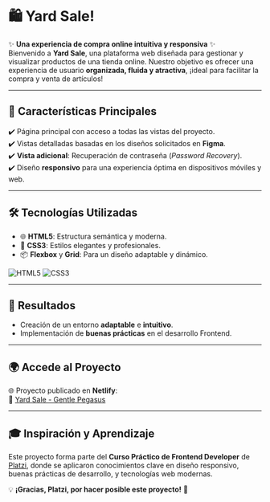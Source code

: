 # 🛍️ Yard Sale!  

✨ **Una experiencia de compra online intuitiva y responsiva** ✨  
Bienvenido a **Yard Sale**, una plataforma web diseñada para gestionar y visualizar productos de una tienda online. Nuestro objetivo es ofrecer una experiencia de usuario **organizada, fluida y atractiva**, ¡ideal para facilitar la compra y venta de artículos!  

---

## 🚀 **Características Principales**  

✔️ Página principal con acceso a todas las vistas del proyecto.  
✔️ Vistas detalladas basadas en los diseños solicitados en **Figma**.  
✔️ **Vista adicional**: Recuperación de contraseña (*Password Recovery*).  
✔️ Diseño **responsivo** para una experiencia óptima en dispositivos móviles y web.  

---

## 🛠️ **Tecnologías Utilizadas**  

- 🌐 **HTML5**: Estructura semántica y moderna.  
- 🎨 **CSS3**: Estilos elegantes y profesionales.  
- 📦 **Flexbox** y **Grid**: Para un diseño adaptable y dinámico.  

![HTML5](https://img.shields.io/badge/HTML5-E34F26?style=for-the-badge&logo=html5&logoColor=white)
![CSS3](https://img.shields.io/badge/CSS3-1572B6?style=for-the-badge&logo=css3&logoColor=white)  

---

## 🌟 **Resultados**  

- Creación de un entorno **adaptable** e **intuitivo**.  
- Implementación de **buenas prácticas** en el desarrollo Frontend.  

---

## 🌍 **Accede al Proyecto**  

🌐 Proyecto publicado en **Netlify**:  
🔗 [Yard Sale - Gentle Pegasus](https://gentle-pegasus-b53546.netlify.app/)  

---

## 🎓 **Inspiración y Aprendizaje**  

Este proyecto forma parte del **Curso Práctico de Frontend Developer** de [Platzi](https://platzi.com), donde se aplicaron conocimientos clave en diseño responsivo, buenas prácticas de desarrollo, y tecnologías web modernas.  

💡 **¡Gracias, Platzi, por hacer posible este proyecto!** 🚀  

